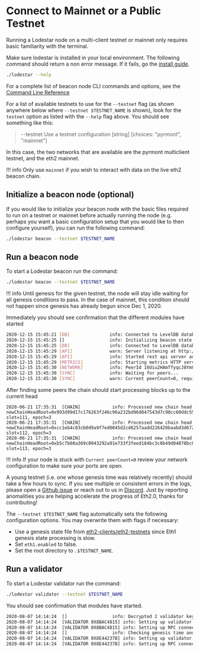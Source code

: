 # Connect to Mainnet or a Public Testnet

Running a Lodestar node on a multi-client testnet or mainnet only requires basic familiarity with the terminal.

Make sure lodestar is installed in your local environment. The following command should return a non error message. If it fails, go the [install guide](../../installation/).

```bash
./lodestar --help
```

For a complete list of beacon node CLI commands and options, see the [Command Line Reference](../../reference/cli/)

For a list of available testnets to use for the `--testnet` flag (as shown anywhere below where `--testnet $TESTNET_NAME` is shown), look for the `testnet` option as listed with the `--help` flag above.  You should see something like this:

> --testnet                    Use a testnet configuration [string] [choices: "pyrmont", "mainnet"]

In this case, the two networks that are available are the pyrmont multiclient testnet, and the eth2 mainnet.

<!-- prettier-ignore-start -->
!!! info
Only use `mainnet` if you wish to interact with data on the live eth2 beacon chain.
<!-- prettier-ignore-end -->

## Initialize a beacon node (optional)

If you would like to initialize your beacon node with the basic files required to run on a testnet or mainnet before actually running the node (e.g. perhaps you want a basic configuration setup that you would like to then configure yourself), you can run the following command:

```bash
./lodestar beacon --testnet $TESTNET_NAME
```

## Run a beacon node

To start a Lodestar beacon run the command:

```bash
./lodestar beacon --testnet $TESTNET_NAME
```

<!-- prettier-ignore-start -->
!!! info
    Until genesis for the given testnet, the node will stay idle waiting for all genesis conditions to pass.  In the case of mainnet, this condition should not happen since genesis has already begun since Dec 1, 2020.
<!-- prettier-ignore-end -->

Immediately you should see confirmation that the different modules have started

```bash
2020-12-15 15:45:21 [DB]               info: Connected to LevelDB database name=/home/yourNameHere/.local/share/lodestar/pyrmont/chain-db
2020-12-15 15:45:25 []                 info: Initializing beacon state from db slot=0, epoch=0, stateRoot=0x2bb257ca66d05a047a65fe43a5f457b674de445d917cca029efb09b3ba4758c4
2020-12-15 15:45:25 [DB]               info: Connected to LevelDB database name=/home/yourNameHere/.local/share/lodestar/pyrmont/chain-db
2020-12-15 15:45:29 [API]              warn: Server listening at http://127.0.0.1:9596
2020-12-15 15:45:29 [API]              info: Started rest api server address=http://127.0.0.1:9596
2020-12-15 15:45:29 [METRICS]          info: Starting metrics HTTP server port=8008
2020-12-15 15:45:30 [NETWORK]          info: PeerId 16Uiu2HAmTfyqcJ8Ym8oUXGtsSLoDZUeScGASkPBmSskUVrGWGWPW, Multiaddrs /ip4/127.0.0.1/tcp/9000,/ip4/192.168.1.70/tcp/9000,/ip4/172.18.0.1/tcp/9000
2020-12-15 15:45:30 [SYNC]             info: Waiting for peers...
2020-12-15 15:45:30 [SYNC]             warn: Current peerCount=0, required = 3
```

After finding some peers the chain should start processing blocks up to the current head

```
2020-06-21 17:35:31  [CHAIN]            info: Processed new chain head newChainHeadRoot=0x993d99d17c176263f246c96a232bd96d847543d7c90cc60ddc559edcab99b2e6, slot=111, epoch=3
2020-06-21 17:35:31  [CHAIN]            info: Processed new chain head newChainHeadRoot=0xcc1eb4c83cb0d9a9f7ed0045d2cd6257aadd226420baabd3d672be35605fe470, slot=112, epoch=3
2020-06-21 17:35:31  [CHAIN]            info: Processed new chain head newChainHeadRoot=0xb5c7b08a369c0943292a91e733f3feed184bc3c0b49d04878bc86e0705c15fe8, slot=113, epoch=3
```

<!-- prettier-ignore-start -->
!!! info
    If your node is stuck with `Current peerCount=0` review your network configuration to make sure your ports are open.
<!-- prettier-ignore-end -->

A young testnet (i.e. one whose genesis time was relatively recently) should take a few hours to sync. If you see multiple or consistent errors in the logs, please open a [Github issue](https://github.com/ChainSafe/lodestar/issues/new) or reach out to us in [Discord](https://discord.gg/yjyvFRP). Just by reporting anomalities you are helping accelerate the progress of Eth2.0, thanks for contributing!

The `--testnet $TESTNET_NAME` flag automatically sets the following configuration options. You may overwrite them with flags if necessary:

- Use a genesis state file from [eth2-clients/eth2-testnets](https://github.com/eth2-clients/eth2-testnets/) since Eth1 genesis state processing is slow.
- Set `eth1.enabled` to false.
- Set the root directory to `.$TESTNET_NAME`.

## Run a validator

To start a Lodestar validator run the command:

```bash
./lodestar validator --testnet $TESTNET_NAME
```

You should see confirmation that modules have started. 

```bash
2020-08-07 14:14:24  []                 info: Decrypted 2 validator keystores 
2020-08-07 14:14:24  [VALIDATOR 0X8BAC4815] info: Setting up validator client... 
2020-08-07 14:14:24  [VALIDATOR 0X8BAC4815] info: Setting up RPC connection... 
2020-08-07 14:14:24  []                 info: Checking genesis time and beacon node connection 
2020-08-07 14:14:24  [VALIDATOR 0X8E44237B] info: Setting up validator client... 
2020-08-07 14:14:24  [VALIDATOR 0X8E44237B] info: Setting up RPC connection... 
```